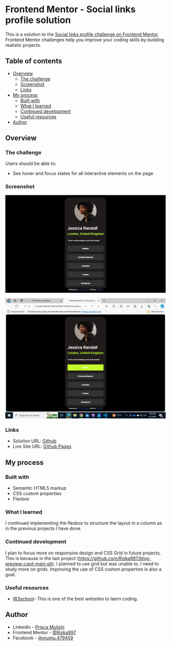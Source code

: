 # Frontend Mentor - Social links profile solution

This is a solution to the [Social links profile challenge on Frontend Mentor](https://www.frontendmentor.io/challenges/social-links-profile-UG32l9m6dQ). Frontend Mentor challenges help you improve your coding skills by building realistic projects. 

## Table of contents

- [Overview](#overview)
  - [The challenge](#the-challenge)
  - [Screenshot](#screenshot)
  - [Links](#links)
- [My process](#my-process)
  - [Built with](#built-with)
  - [What I learned](#what-i-learned)
  - [Continued development](#continued-development)
  - [Useful resources](#useful-resources)
- [Author](#author)


## Overview

### The challenge

Users should be able to:

- See hover and focus states for all interactive elements on the page

### Screenshot

![assets/images/screenshot.jpeg](assets/images/screenshot.jpeg)

![alt text](screenshot.png)

### Links

- Solution URL: [Github](https://github.com/Riska997/social-links-profile-main.git)
- Live Site URL: [Github Pages](https://riska997.github.io/social-links-profile-main/)

## My process

### Built with

- Semantic HTML5 markup
- CSS custom properties
- Flexbox


### What I learned

I continued implementing the flexbox to structure the layout in a column as in the previous projects I have done.

### Continued development

I plan to focus more on responsive design and CSS Grid in future projects. This is because in the last project (https://github.com/Riska997/blog-preview-card-main.git), I planned to use grid but was unable to. I need to study more on grids. Improving the use of CSS custom properties is also a goal.

### Useful resources

- [W3school](https://www.w3schools.com/)- This is one of the best websites to laern coding.


## Author

- LinkedIn - [ Prisca Mulishi](https://github.com/Riska997/huddle-landing-page-with-alternating-feature-blocks-master/blob/main/www.linkedin.com/in/prisca-mulishi-3994702a2)
- Frontend Mentor - [@Riska997](https://www.frontendmentor.io/profile/Riska997)
- Facebook - [ @mumu.479459](https://www.facebook.com/mumu.479459/)





